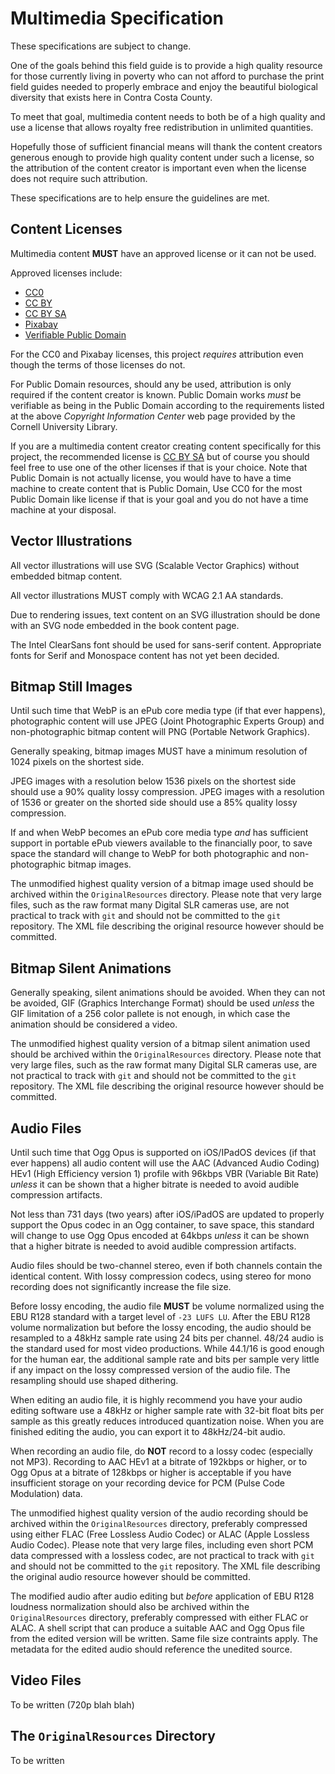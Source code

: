 Multimedia Specification
========================

These specifications are subject to change.

One of the goals behind this field guide is to provide a high quality resource
for those currently living in poverty who can not afford to purchase the print
field guides needed to properly embrace and enjoy the beautiful biological
diversity that exists here in Contra Costa County.

To meet that goal, multimedia content needs to both be of a high quality and
use a license that allows royalty free redistribution in unlimited quantities.

Hopefully those of sufficient financial means will thank the content creators
generous enough to provide high quality content under such a license, so the
attribution of the content creator is important even when the license does not
require such attribution.

These specifications are to help ensure the guidelines are met.


Content Licenses
----------------

Multimedia content __MUST__ have an approved license or it can not be used.

Approved licenses include:

* [CC0](https://creativecommons.org/share-your-work/public-domain/cc0/)
* [CC BY](https://creativecommons.org/licenses/by/4.0/)
* [CC BY SA](https://creativecommons.org/licenses/by-sa/4.0/)
* [Pixabay](https://pixabay.com/service/license/)
* [Verifiable Public Domain](https://copyright.cornell.edu/publicdomain)

For the CC0 and Pixabay licenses, this project *requires* attribution even
though the terms of those licenses do not.

For Public Domain resources, should any be used, attribution is only required
if the content creator is known. Public Domain works *must* be verifiable as
being in the Public Domain according to the requirements listed at the above
*Copyright Information Center* web page provided by the Cornell University
Library.

If you are a multimedia content creator creating content specifically for this
project, the recommended license is [CC BY SA](https://creativecommons.org/licenses/by-sa/4.0/)
but of course you should feel free to use one of the other licenses if that is
your choice. Note that Public Domain is not actually license, you would have to
have a time machine to create content that is Public Domain, Use CC0 for the
most Public Domain like license if that is your goal and you do not have a time
machine at your disposal.


Vector Illustrations
--------------------

All vector illustrations will use SVG (Scalable Vector Graphics) without
embedded bitmap content.

All vector illustrations MUST comply with WCAG 2.1 AA standards.

Due to rendering issues, text content on an SVG illustration should be done
with an SVG node embedded in the book content page.

The Intel ClearSans font should be used for sans-serif content.
Appropriate fonts for Serif and Monospace content has not yet been decided.


Bitmap Still Images
-------------------

Until such time that WebP is an ePub core media type (if that ever happens),
photographic content will use JPEG (Joint Photographic Experts Group) and
non-photographic bitmap content will PNG (Portable Network Graphics).

Generally speaking, bitmap images MUST have a minimum resolution of 1024 pixels
on the shortest side.

JPEG images with a resolution below 1536 pixels on the shortest side should use
a 90% quality lossy compression. JPEG images with a resolution of 1536 or
greater on the shorted side should use a 85% quality lossy compression.

If and when WebP becomes an ePub core media type *and* has sufficient support
in portable ePub viewers available to the financially poor, to save space the
standard will change to WebP for both photographic and non-photographic bitmap
images.

The unmodified highest quality version of a bitmap image used should be
archived within the `OriginalResources` directory. Please note that very large
files, such as the raw format many Digital SLR cameras use, are not practical to
track with `git` and should not be committed to the `git` repository. The XML
file describing the original resource however should be committed.


Bitmap Silent Animations
------------------------

Generally speaking, silent animations should be avoided. When they can not be
avoided, GIF (Graphics Interchange Format) should be used *unless* the GIF
limitation of a 256 color pallete is not enough, in which case the animation
should be considered a video.

The unmodified highest quality version of a bitmap silent animation used should
be archived within the `OriginalResources` directory. Please note that very
large files, such as the raw format many Digital SLR cameras use, are not
practical to track with `git` and should not be committed to the `git`
repository. The XML file describing the original resource however should be
committed.


Audio Files
-----------

Until such time that Ogg Opus is supported on iOS/IPadOS devices (if that ever
happens) all audio content will use the AAC (Advanced Audio Coding) HEv1 (High
Efficiency version 1) profile with 96kbps VBR (Variable Bit Rate) *unless* it
can be shown that a higher bitrate is needed to avoid audible compression
artifacts.

Not less than 731 days (two years) after iOS/iPadOS are updated to properly
support the Opus codec in an Ogg container, to save space, this standard will
change to use Ogg Opus encoded at 64kbps *unless* it can be shown that a higher
bitrate is needed to avoid audible compression artifacts.

Audio files should be two-channel stereo, even if both channels contain the
identical content. With lossy compression codecs, using stereo for mono
recording does not significantly increase the file size.

Before lossy encoding, the audio file __MUST__ be volume normalized using the
EBU R128 standard with a target level of `-23 LUFS LU`. After the EBU R128
volume normalization but before the lossy encoding, the audio should be
resampled to a 48kHz sample rate using 24 bits per channel. 48/24 audio is the
standard used for most video productions. While 44.1/16 is good enough for the
human ear, the additional sample rate and bits per sample very little if any
impact on the lossy compressed version of the audio file. The resampling
should use shaped dithering.

When editing an audio file, it is highly recommend you have your audio editing
software use a 48kHz or higher sample rate with 32-bit float bits per sample as
this greatly reduces introduced quantization noise. When you are finished
editing the audio, you can export it to 48kHz/24-bit audio.

When recording an audio file, do __NOT__ record to a lossy codec (especially
not MP3). Recording to AAC HEv1 at a bitrate of 192kbps or higher, or to Ogg
Opus at a bitrate of 128kbps or higher is acceptable if you have insufficient
storage on your recording device for PCM (Pulse Code Modulation) data.

The unmodified highest quality version of the audio recording should be
archived within the `OriginalResources` directory, preferably compressed using
either FLAC (Free Lossless Audio Codec) or ALAC (Apple Lossless Audio Codec).
Please note that very large files, including even short PCM data compressed
with a lossless codec, are not practical to track with `git` and should not be
committed to the `git` repository. The XML file describing the original audio
resource however should be committed.

The modified audio after audio editing but *before* application of EBU R128
loudness normalization should also be archived within the `OriginalResources`
directory, preferably compressed with either FLAC or ALAC. A shell script that
can produce a suitable AAC and Ogg Opus file from the edited version will be
written. Same file size contraints apply. The metadata for the edited audio
should reference the unedited source.


Video Files
-----------

To be written (720p blah blah)


The `OriginalResources` Directory
---------------------------------

To be written
